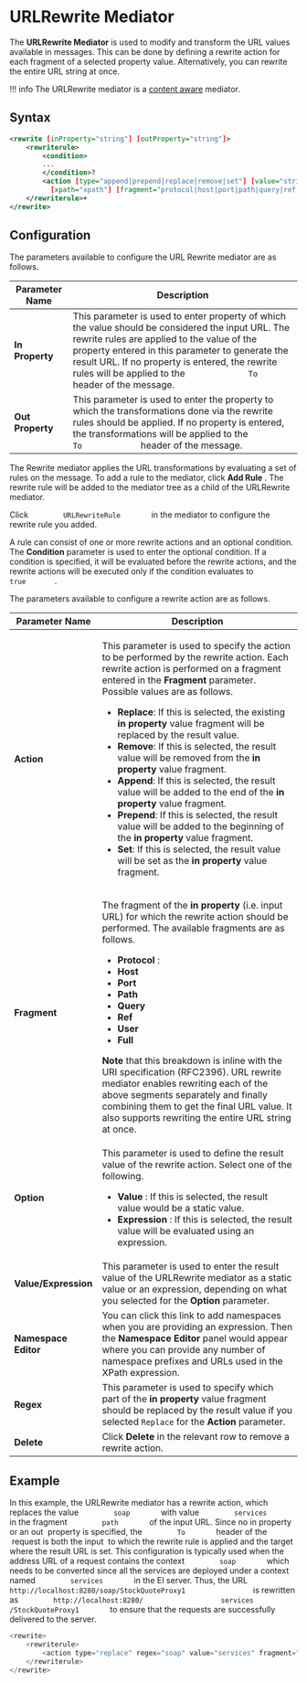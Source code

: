 # URLRewrite Mediator

The **URLRewrite Mediator** is used to modify and transform the URL
values available in messages. This can be done by defining a rewrite
action for each fragment of a selected property value. Alternatively,
you can rewrite the entire URL string at once.

!!! info
    The URLRewrite mediator is a [content aware](ESB-Mediators_119131045.html#ESBMediators-Content-awareness) mediator.

## Syntax

``` xml
<rewrite [inProperty="string"] [outProperty="string"]>
    <rewriterule>
        <condition>
        ...
        </condition>?
        <action [type="append|prepend|replace|remove|set"] [value="string"]
          [xpath="xpath"] [fragment="protocol|host|port|path|query|ref|user|full"] [regex="regex"]>+
    </rewriterule>+
</rewrite>
```

## Configuration

The parameters available to configure the URL Rewrite mediator are as
follows.

<table>
<thead>
<tr class="header">
<th>Parameter Name</th>
<th>Description</th>
</tr>
</thead>
<tbody>
<tr class="odd">
<td><strong>In Property</strong></td>
<td>This parameter is used to enter property of which the value should be considered the input URL. The rewrite rules are applied to the value of the property entered in this parameter to generate the result URL. If no property is entered, the rewrite rules will be applied to the <code>             To            </code> header of the message.</td>
</tr>
<tr class="even">
<td><div class="content-wrapper">
<strong>Out Property</strong>
</div></td>
<td>This parameter is used to enter the property to which the transformations done via the rewrite rules should be applied. If no property is entered, the transformations will be applied to the <code>             To            </code> header of the message.</td>
</tr>
</tbody>
</table>

The Rewrite mediator applies the URL transformations by evaluating a set
of rules on the message. To add a rule to the mediator, click **Add
Rule** . The rewrite rule will be added to the mediator tree as a child
of the URLRewrite mediator.

Click `         URLRewriteRule        ` in the mediator to configure the
rewrite rule you added.

A rule can consist of one or more rewrite actions and an optional
condition. The **Condition** parameter is used to enter the optional
condition. If a condition is specified, it will be evaluated before the
rewrite actions, and the rewrite actions will be executed only if the
condition evaluates to `         true        `.

The parameters available to configure a rewrite action are as follows.

<table>
<thead>
<tr class="header">
<th>Parameter Name</th>
<th>Description</th>
</tr>
</thead>
<tbody>
<tr class="odd">
<td><strong>Action</strong></td>
<td><p>This parameter is used to specify the action to be performed by the rewrite action. Each rewrite action is performed on a fragment entered in the <strong>Fragment</strong> parameter. Possible values are as follows.</p>
<ul>
<li><strong>Replace</strong>: If this is selected, the existing <b>in property</b> value fragment will be replaced by the result value.</li>
<li><strong>Remove</strong>: If this is selected, the result value will be removed from the <b>in property</b> value fragment.</li>
<li><strong>Append</strong>: If this is selected, the result value will be added to the end of the <b>in property</b> value fragment.</li>
<li><strong>Prepend</strong>: If this is selected, the result value will be added to the beginning of the <b>in property</b> value fragment.</li>
<li><strong>Set</strong>: If this is selected, the result value will be set as the <b>in property</b> value fragment.</li>
</ul></td>
</tr>
<tr class="even">
<td><strong>Fragment</strong></td>
<td><div class="content-wrapper">
<p>The fragment of the <b>in property</b> (i.e. input URL) for which the rewrite action should be performed. The available fragments are as follows.</p>
<ul>
<li><strong>Protocol</strong> :</li>
<li><strong>Host</strong></li>
<li><strong>Port</strong></li>
<li><strong>Path</strong></li>
<li><strong>Query</strong></li>
<li><strong>Ref</strong></li>
<li><strong>User</strong></li>
<li><strong>Full</strong></li>
</ul><b>Note</b> that this breakdown is inline with the URI specification (RFC2396). URL rewrite mediator enables rewriting each of the above segments separately and finally combining them to get the final URL value. It also supports rewriting the entire URL string at once.
</div></td>
</tr>
<tr class="odd">
<td><strong>Option</strong></td>
<td><p>This parameter is used to define the result value of the rewrite action. Select one of the following.</p>
<ul>
<li><strong>Value</strong> : If this is selected, the result value would be a static value.</li>
<li><strong>Expression</strong> : If this is selected, the result value will be evaluated using an expression.</li>
</ul></td>
</tr>
<tr class="even">
<td><strong>Value/Expression</strong></td>
<td>This parameter is used to enter the result value of the URLRewrite mediator as a static value or an expression, depending on what you selected for the <strong>Option</strong> parameter.</td>
</tr>
<tr class="odd">
<td><strong>Namespace Editor</strong></td>
<td>You can click this link to add namespaces when you are providing an expression. Then the <strong>Namespace Editor</strong> panel would appear where you can provide any number of namespace prefixes and URLs used in the XPath expression.</td>
</tr>
<tr class="even">
<td><strong>Regex</strong></td>
<td>This parameter is used to specify which part of the <b>in property</b> value fragment should be replaced by the result value if you selected <code>Replace</code> for the <strong>Action</strong> parameter.</td>
</tr>
<tr class="odd">
<td><strong>Delete</strong></td>
<td>Click <strong>Delete</strong> in the relevant row to remove a rewrite action.</td>
</tr>
</tbody>
</table>

## Example

In this example, the URLRewrite mediator has a rewrite action, which replaces the value `         soap        ` with value `         services        ` in the fragment `         path        ` of
the input URL. Since no in property or an out  property is specified,
the `         To        ` header of the  request is both the input  to
which the rewrite rule is applied and the target where the result URL is
set. This configuration is typically used when the address URL of a
request contains the context `         soap        ` which needs to be
converted since all the services are deployed under a context named
`         services        ` in the EI server. Thus, the URL
`                   http://localhost:8280/soap/StockQuoteProxy1                 `
is rewritten as
`         http://localhost:8280/                   services                 `
`         /StockQuoteProxy1        ` to ensure that the requests
are successfully delivered to the server.

``` java
<rewrite>
    <rewriterule>
        <action type="replace" regex="soap" value="services" fragment="path" />
    </rewriterule>
</rewrite>
```

<!--
### Samples

For more examples, see:

-   [Sample 450: Introduction to the URLRewrite
    Mediator](https://docs.wso2.com/display/EI6xx/Sample+450%3A+Introduction+to+the+URL+Rewrite+Mediator)
-   [Sample 451: Conditional URL
    Rewriting](https://docs.wso2.com/display/EI6xx/Sample+451%3A+Conditional+URL+Rewriting)
-   [Sample 452; Conditional URL Rewriting with Multiple
    Rules](https://docs.wso2.com/display/EI6xx/Sample+452%3A+Conditional+URL+Rewriting+with+Multiple+Rules)

-->
